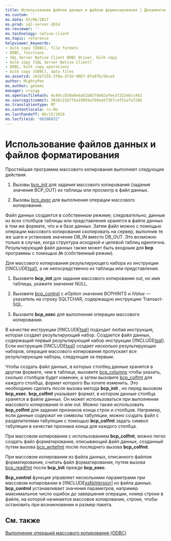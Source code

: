 ```yaml
---
title: Использование файлов данных и файлов форматирования | Документация Майкрософт
ms.custom: ''
ms.date: 03/06/2017
ms.prod: sql-server-2014
ms.reviewer: ''
ms.technology: native-client
ms.topic: reference
helpviewer_keywords:
- bulk copy [ODBC], file formats
- ODBC, functions
- SQL Server Native Client ODBC driver, bulk copy
- bulk copy [SQL Server Native Client]
- ODBC, bulk copy operations
- bulk copy [ODBC], data files
ms.assetid: c01b7155-3f0a-473d-90b7-87a97bc56ca5
author: MightyPen
ms.author: genemi
manager: craigg
ms.openlocfilehash: 4c49ccb59a8e6ab1b027de02afee37252e8cc482
ms.sourcegitcommit: 3026c22b7fba19059a769ea5f367c4f51efaf286
ms.translationtype: MT
ms.contentlocale: ru-RU
ms.lasthandoff: 06/15/2019
ms.locfileid: "68206832"
---
```

# <a name="using-data-files-and-format-files"></a>Использование файлов данных и файлов форматирования
  Простейшая программа массового копирования выполняет следующие действия.  
  
1.  Вызовы [bcp_init](../native-client-odbc-extensions-bulk-copy-functions/bcp-init.md) для задания массового копирования (задания значения BCP_OUT) из таблицы или просмотр в файл данных.  
  
2.  Вызовы [bcp_exec](../native-client-odbc-extensions-bulk-copy-functions/bcp-exec.md) для выполнения операции массового копирования.  
  
 Файл данных создается в собственном режиме; следовательно, данные из всех столбцов таблицы или представления хранятся в файле данных в том же формате, что и в базе данных. Затем файл можно с помощью операции массового копирования скопировать на сервер, выполнив те же шаги и установив значение DB_IN вместо DB_OUT. Это возможно только в случае, когда структура исходной и целевой таблиц идентична. Результирующий файл данных также может быть входным для **bcp** программы с помощью **/n** (собственный режим).  
  
 Для массового копирования результирующего набора из инструкции [!INCLUDE[tsql](../../includes/tsql-md.md)], а не непосредственно из таблицы или представления.  
  
1.  Вызовите **bcp_init** для задания массового копирования out, но имя таблицы, укажите значение NULL.  
  
2.  Вызовите [bcp_control](../native-client-odbc-extensions-bulk-copy-functions/bcp-control.md) с *eOption* значение BCPHINTS и *iValue* — указатель на строку SQLTCHAR, содержащую инструкцию Transact-SQL.  
  
3.  Вызовите **bcp_exec** для выполнения операции массового копирования.  
  
 В качестве инструкции [!INCLUDE[tsql](../../includes/tsql-md.md)] подходит любая инструкция, которая создает результирующий набор. Создается файл данных, содержащий первый результирующий набор инструкции [!INCLUDE[tsql](../../includes/tsql-md.md)]. Если инструкция [!INCLUDE[tsql](../../includes/tsql-md.md)] создает несколько результирующих наборов, операция массового копирования пропускает все результирующие наборы, следующие за первым.  
  
 Чтобы создать файл данных, в которых столбец данные хранятся в другом формате, чем в таблице, вызовите [bcp_columns](../native-client-odbc-extensions-bulk-copy-functions/bcp-columns.md) чтобы указать, сколько столбцов будет изменен, а затем вызовите [bcp_colfmt](../native-client-odbc-extensions-bulk-copy-functions/bcp-colfmt.md) для каждого столбца, формат которого Вы хотите изменить. Это необходимо сделать после вызова метода **bcp_init** , но перед вызовом **bcp_exec**. **bcp_colfmt** указывает формат, в котором данные столбца хранятся в файле данных. Он может использоваться при выполнении массового копирования in или out. Можно также использовать **bcp_colfmt** для задания признаков конца строк и столбцов. Например, если данные содержат не символы табуляции, можно создать файл с разделителями табуляции с помощью **bcp_colfmt** задать символ табуляции в качестве признака конца для каждого столбца.  
  
 При массовом копировании с использованием **bcp_colfmt**, можно легко создать файл форматирования, описывающий файл данных, созданный путем вызова [bcp_writefmt](../native-client-odbc-extensions-bulk-copy-functions/bcp-writefmt.md) после последнего вызова **bcp_colfmt**.  
  
 При массовом копировании из файла данных, описанного файлом форматирования, считать файл форматирования, путем вызова [bcp_readfmt](../native-client-odbc-extensions-bulk-copy-functions/bcp-readfmt.md) после **bcp_init** прежде **bcp_exec**.  
  
 **Bcp_control** функция управляет несколькими параметрами при массовом копировании в [!INCLUDE[ssNoVersion](../../includes/ssnoversion-md.md)] из файла данных. **bcp_control** устанавливает значения параметров, например максимальное число ошибок до завершения операции, номер строки в файле, на которой начинается массовое копирование, строке, чтобы остановить при возникновении и размер пакета.  
  
## <a name="see-also"></a>См. также  
 [Выполнение операций массового копирования &#40;ODBC&#41;](performing-bulk-copy-operations-odbc.md)  
  
  
